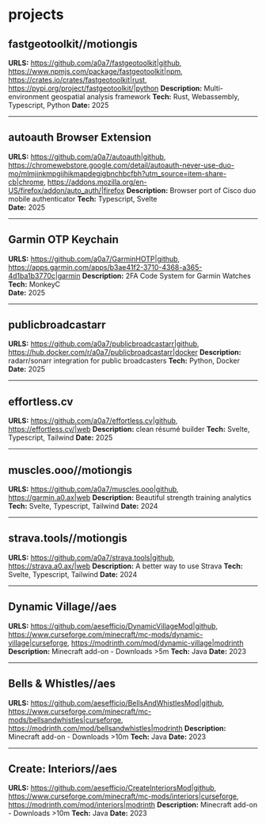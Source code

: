 # projects

## fastgeotoolkit//motiongis
**URLS:** 
    https://github.com/a0a7/fastgeotoolkit|github,
    https://www.npmjs.com/package/fastgeotoolkit|npm, 
    https://crates.io/crates/fastgeotoolkit|rust, 
    https://pypi.org/project/fastgeotoolkit/|python
**Description:** Multi-environment geospatial analysis framework
**Tech:** Rust, Webassembly, Typescript, Python
**Date:** 2025

---

## autoauth Browser Extension
**URLS:** 
    https://github.com/a0a7/autoauth|github,
    https://chromewebstore.google.com/detail/autoauth-never-use-duo-mo/mlmjinkmpgijhikmapdegjgbnchbcfbh?utm_source=item-share-cb|chrome, 
    https://addons.mozilla.org/en-US/firefox/addon/auto_auth/|firefox
**Description:** Browser port of Cisco duo mobile authenticator
**Tech:** Typescript, Svelte  
**Date:** 2025

---
    
## Garmin OTP Keychain
**URLS:** 
    https://github.com/a0a7/GarminHOTP|github,
    https://apps.garmin.com/apps/b3ae41f2-3710-4368-a365-4d1ba1b3770c|garmin 
**Description:** 2FA Code System for Garmin Watches
**Tech:** MonkeyC  
**Date:** 2025

---

## publicbroadcastarr
**URLS:** 
    https://github.com/a0a7/publicbroadcastarr|github,
    https://hub.docker.com/r/a0a7/publicbroadcastarr|docker 
**Description:** radarr/sonarr integration for public broadcasters
**Tech:** Python, Docker 
**Date:** 2025  

---

## effortless.cv
**URLS:** 
    https://github.com/a0a7/effortless.cv|github,
    https://effortless.cv/|web 
**Description:** clean résumé builder
**Tech:** Svelte, Typescript, Tailwind 
**Date:** 2025  

---

## muscles.ooo//motiongis
**URLS:** 
    https://github.com/a0a7/muscles.ooo|github,
    https://garmin.a0.ax|web 
**Description:** Beautiful strength training analytics
**Tech:** Svelte, Typescript, Tailwind 
**Date:** 2024  


---

## strava.tools//motiongis
**URLS:** 
    https://github.com/a0a7/strava.tools|github,
    https://strava.a0.ax/|web 
**Description:** A better way to use Strava
**Tech:** Svelte, Typescript, Tailwind 
**Date:** 2024  



---

## Dynamic Village//aes
**URLS:** 
    https://github.com/aesefficio/DynamicVillageMod|github,
    https://www.curseforge.com/minecraft/mc-mods/dynamic-village|curseforge,
    https://modrinth.com/mod/dynamic-village|modrinth 
**Description:** Minecraft add-on - Downloads >5m
**Tech:** Java
**Date:** 2023


---

## Bells & Whistles//aes
**URLS:** 
    https://github.com/aesefficio/BellsAndWhistlesMod|github,
    https://www.curseforge.com/minecraft/mc-mods/bellsandwhistles|curseforge,
    https://modrinth.com/mod/bellsandwhistles|modrinth 
**Description:** Minecraft add-on - Downloads >10m
**Tech:** Java
**Date:** 2023

---

## Create: Interiors//aes
**URLS:** 
    https://github.com/aesefficio/CreateInteriorsMod|github,
    https://www.curseforge.com/minecraft/mc-mods/interiors|curseforge,
    https://modrinth.com/mod/interiors|modrinth 
**Description:** Minecraft add-on - Downloads >10m
**Tech:** Java
**Date:** 2023
